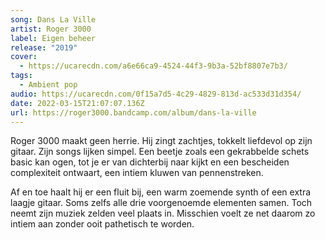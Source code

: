 ```yaml
---
song: Dans La Ville
artist: Roger 3000
label: Eigen beheer
release: "2019"
cover:
  - https://ucarecdn.com/a6e66ca9-4524-44f3-9b3a-52bf8807e7b3/
tags:
  - Ambient pop
audio: https://ucarecdn.com/0f15a7d5-4c29-4829-813d-ac533d31d354/
date: 2022-03-15T21:07:07.136Z
url: https://roger3000.bandcamp.com/album/dans-la-ville
---
```

Roger 3000 maakt geen herrie. Hij zingt zachtjes, tokkelt liefdevol op zijn gitaar. Zijn songs lijken simpel. Een beetje zoals een gekrabbelde schets basic kan ogen, tot je er van dichterbij naar kijkt en een bescheiden complexiteit ontwaart, een intiem kluwen van pennenstreken.

Af en toe haalt hij er een fluit bij, een warm zoemende synth of een extra laagje gitaar. Soms zelfs alle drie voorgenoemde elementen samen. Toch neemt zijn muziek zelden veel plaats in. Misschien voelt ze net daarom zo intiem aan zonder ooit pathetisch te worden.